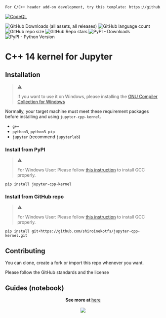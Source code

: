 ```markdown
For C/C++ header add-on development, try this template: https://github.com/shiroinekotfs/jupyter-cpp-header-template
```

[![CodeQL](https://github.com/shiroinekotfs/jupyter-cpp-kernel/actions/workflows/codeql.yml/badge.svg)](https://github.com/shiroinekotfs/jupyter-cpp-kernel/actions/workflows/codeql.yml)

![GitHub Downloads (all assets, all releases)](https://img.shields.io/github/downloads/shiroinekotfs/jupyter-cpp-kernel/total)
![GitHub language count](https://img.shields.io/github/languages/count/shiroinekotfs/jupyter-cpp-kernel)
![GitHub repo size](https://img.shields.io/github/repo-size/shiroinekotfs/jupyter-cpp-kernel)
![GitHub Repo stars](https://img.shields.io/github/stars/shiroinekotfs/jupyter-cpp-kernel)
![PyPI - Downloads](https://img.shields.io/pypi/dm/jupyter-cpp-kernel?logo=pypi)
![PyPI - Python Version](https://img.shields.io/pypi/pyversions/jupyter-cpp-kernel)


# C++ 14 kernel for Jupyter

## Installation

> :warning:
>
> If you want to use it on Windows, please installing the [GNU Compiler Collection for Windows](https://github.com/shiroinekotfs/jupyter-cpp-kernel/blob/master/INSTALL_ON_WINDOWS.md)

Normally, your target machine must meet these requirement packages before installing and using `jupyter-cpp-kernel`.

* `g++`
* `python3`, `python3-pip`
* `jupyter` (recommend `jupyterlab`)

### Install from PyPI

> :warning:
>
> For Windows User: Please follow [this instruction](https://github.com/shiroinekotfs/jupyter-cpp-kernel/blob/master/INSTALL_ON_WINDOWS.md) to install GCC properly.

```shell
pip install jupyter-cpp-kernel
```

### Install from GitHub repo


> :warning:
>
> For Windows User: Please follow [this instruction](https://github.com/shiroinekotfs/jupyter-cpp-kernel/blob/master/INSTALL_ON_WINDOWS.md) to install GCC properly.

```shell
pip install git+https://github.com/shiroinekotfs/jupyter-cpp-kernel.git
```

## Contributing

You can clone, create a fork or import this repo whenever you want.

Please follow the GitHub standards and the license

## Guides (notebook)

<p align="center">
    <b>See more at </b><a href="https://github.com/shiroinekotfs/jupyter-cpp-kernel-doc">here</a>
    <br><br>
    <img src="https://github.com/shiroinekotfs/jupyter-cpp-kernel/assets/115929530/201d3f51-fa4c-44d4-bc2b-4ea2a252f13c" />
</p>
